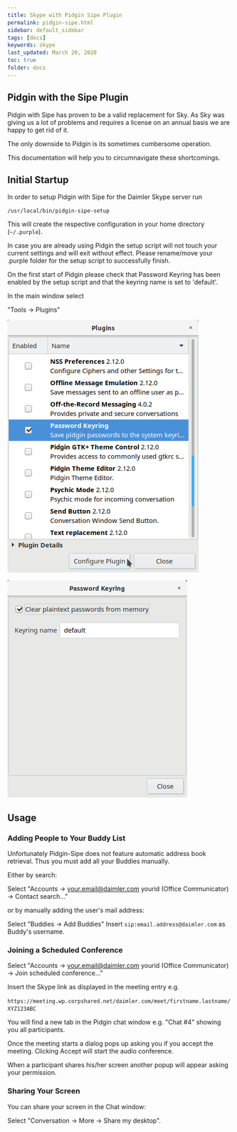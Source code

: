 ```yaml
---
title: Skype with Pidgin Sipe Plugin
permalink: pidgin-sipe.html
sidebar: default_sidebar
tags: [docs]
keywords: skype
last_updated: March 20, 2020
toc: true
folder: docs
---
```


## Pidgin with the Sipe Plugin
Pidgin with Sipe has proven to be a valid replacement for Sky. As Sky was giving us a lot of problems and requires a license on an annual basis we are happy to get rid of it.

The only downside to Pidgin is its sometimes cumbersome operation.

This documentation will help you to circumnavigate these shortcomings.

## Initial Startup
In order to setup Pidgin with Sipe for the Daimler Skype server run
```
/usr/local/bin/pidgin-sipe-setup
```
This will create the respective configuration in your home directory (`~/.purple`).

In case you are already using Pidgin the setup script will not touch your current settings and will exit without effect. 
Please rename/move your .purple folder for the setup script to successfully finish.

On the first start of Pidgin please check that Password Keyring has been enabled by the setup script and that the keyring name is set to 'default'.

In the main window select

"Tools → Plugins"

![pidgin_keyring_1](images/docs/pidgin-sipe/pidgin_keyring_2.png)

![pidgin_keyring_2](images/docs/pidgin-sipe/pidgin_keyring_3.png)


## Usage
### Adding People to Your Buddy List

Unfortunately Pidgin-Sipe does not feature automatic address book retrieval. Thus you must add all your Buddies manually.

Either by search:

Select "Accounts → your.email@daimler.com yourid (Office Communicator) → Contact search..."

or by manually adding the user's mail address:

Select "Buddies → Add Buddies"
Insert `sip:email.address@daimler.com` as Buddy's username.

### Joining a Scheduled Conference

Select "Accounts → your.email@daimler.com yourid (Office Communicator) → Join scheduled conference..."

Insert the Skype link as displayed in the meeting entry e.g.

`https://meeting.wp.corpshared.net/daimler.com/meet/firstname.lastname/XYZ123ABC`

You will find a new tab in the Pidgin chat window e.g. "Chat #4" showing you all participants.

Once the meeting starts a dialog pops up asking you if you accept the meeting. Clicking Accept will start the audio conference.

When a participant shares his/her screen another popup will appear asking your permission.

### Sharing Your Screen
You can share your screen in the Chat window: 

Select "Conversation → More → Share my desktop".



